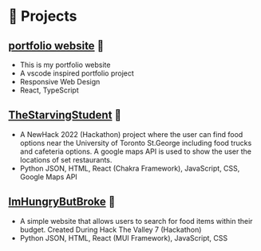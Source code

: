 # 🧪 Projects

## [portfolio website](http://TamjeedShariff.tech/) 🔗
- This is my portfolio website
- A vscode inspired portfolio project
- Responsive Web Design 
- React, TypeScript

## [TheStarvingStudent](https://the-starving-student.vercel.app) 🔗
- A NewHack 2022 (Hackathon) project where the user can find food options near the University of Toronto St.George including food trucks and cafeteria options. A google maps API is used to show the user the locations of set restaurants.
- Python JSON, HTML, React (Chakra Framework), JavaScript, CSS, Google Maps API

## [ImHungryButBroke](http://imhungrybutbroke.tech/) 🔗
- A simple website that allows users to search for food items within their budget. Created During Hack The Valley 7 (Hackathon)
-  Python JSON, HTML, React (MUI Framework), JavaScript, CSS


